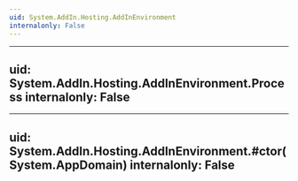 ```yaml
---
uid: System.AddIn.Hosting.AddInEnvironment
internalonly: False
---
```


---
uid: System.AddIn.Hosting.AddInEnvironment.Process
internalonly: False
---

---
uid: System.AddIn.Hosting.AddInEnvironment.#ctor(System.AppDomain)
internalonly: False
---
